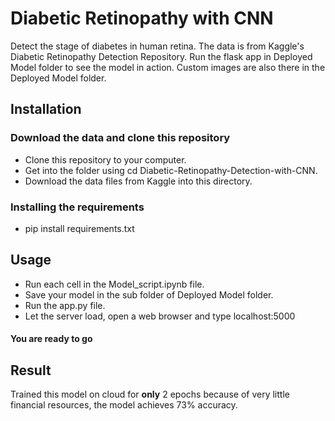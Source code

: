 # Diabetic Retinopathy with CNN
Detect the stage of diabetes in human retina. The data is from Kaggle's Diabetic Retinopathy Detection Repository.
Run the flask app in Deployed Model folder to see the model in action.
Custom images are also there in the Deployed Model folder.
## Installation
### Download the data and clone this repository
* Clone this repository to your computer.
* Get into the folder using cd Diabetic-Retinopathy-Detection-with-CNN.
* Download the data files from Kaggle into this directory.
### Installing the requirements
* pip install requirements.txt
## Usage
* Run each cell in the Model_script.ipynb file. 
* Save your model in the sub folder of Deployed Model folder.
* Run the app.py file.
* Let the server load, open a web browser and type localhost:5000
#### You are ready to go
## Result
Trained this model on cloud for **only** 2 epochs because of very little financial resources, the model achieves 73% accuracy.
